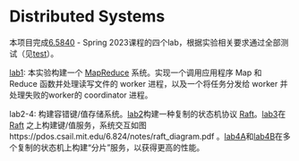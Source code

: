 # Distributed Systems
本项目完成[6.5840](https://pdos.csail.mit.edu/6.824/index.html) - Spring 2023课程的四个lab，根据实验相关要求通过全部测试（见[test](./test)）。

[lab1](./mr): 本实验构建一个 [MapReduce](http://static.googleusercontent.com/media/research.google.com/zh-CN//archive/mapreduce-osdi04.pdf) 系统。实现一个调用应用程序 Map 和 Reduce 函数并处理读写文件的 worker 进程，以及一个将任务分发给 worker 并处理失败的worker的 coordinator 进程。

lab2-4: 构建容错键/值存储系统。[lab2](./raft)构建一种复制的状态机协议 [Raft](https://pdos.csail.mit.edu/6.824/papers/raft-extended.pdf)。[lab3](./kvraft)在 [Raft](https://pdos.csail.mit.edu/6.824/papers/raft-extended.pdf) 之上构建键/值服务，系统交互如图https://pdos.csail.mit.edu/6.824/notes/raft_diagram.pdf 。[lab4A](./shardctrler)和[lab4B](./shardkv)在多个复制的状态机上构建“分片”服务，以获得更高的性能。
